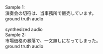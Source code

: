 Sample 1:  
演奏会の切符は、当事務所で販売しています。  
ground truth audio  
<object height="50" width="500" src="BASIC5000_0251.wav" controls="controls"><object />   
synthesized audio 
<object height="50" width="500" src="BASIC5000_0251_synthesis.wav" controls="controls"><object />   
Sample 2:  
市場価格の暴落で、一文無しになってしまった。  
ground truth audio  
<object height="50" width="500" src="BASIC5000_0252.wav" controls="controls"><object />  
synthesized audio 
<object height="50" width="500" src="BASIC5000_0252_synthesis.wav" controls="controls"><object />  
Sample 3:  
女というものは、何でもお金に換算して考える。  
ground truth audio  
<object height="50" width="500" src="BASIC5000_0253.wav" controls="controls"><object />  
synthesized audio 
<object height="50" width="500" src="BASIC5000_0253_synthesis.wav" controls="controls" ><object />  
Sample 4:  
女はテーブルのナイフに手を伸ばした。  
ground truth audio  
<object height="50" width="500" src="BASIC5000_0254.wav" controls="controls"><object />
synthesized audio 
<object height="50" width="500" src="BASIC5000_0254_synthesis.wav" controls="controls"><object /> 
Sample 5:  
女の子は、いい服を見せびらかすのが好きだ。  
ground truth audio  
<object height="50" width="500" src="BASIC5000_0255.wav" controls="controls"><object />  
synthesized audio 
<object height="50" width="500" src="BASIC5000_0255_synthesis.wav" controls="controls"><object />  

[back](../TTS.md)
